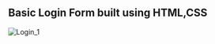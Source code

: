 ## Basic Login Form built using HTML,CSS
![Login_1](https://github.com/ajaybagodi/Website_Components_Projects/assets/46984887/550b4b39-7f8d-46f9-b17e-48619e4a272b)

